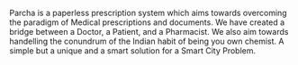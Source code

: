 Parcha is a paperless prescription system which aims towards overcoming the paradigm of Medical prescriptions and documents. We have created a bridge between a Doctor, a Patient, and a Pharmacist. We also aim towards handelling the conundrum of the Indian habit of being you own chemist. A simple but a unique and a smart solution for a Smart City Problem.


